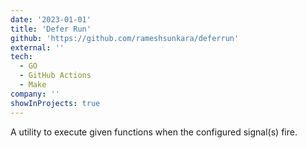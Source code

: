 ```yaml
---
date: '2023-01-01'
title: 'Defer Run'
github: 'https://github.com/rameshsunkara/deferrun'
external: ''
tech:
  - GO
  - GitHub Actions
  - Make
company: ''
showInProjects: true
---
```


A utility to execute given functions when the configured signal(s) fire.
